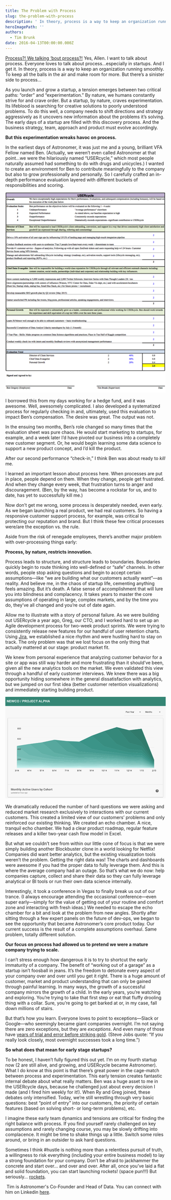 ```yaml
---
title: The Problem with Process
slug: the-problem-with-process
description: ' In theory, process is a way to keep an organization running smoothly.  But there’s a sinister side to it as well…'
heroImagePath: ''
authors:
  - Tim Brunk
date: 2016-04-13T00:00:00.000Z
---
```


[Process?! We talking ‘bout process?!](https://youtu.be/tknXRyUEJtU?t=8s) Yes, Allen. I want to talk about process. Everyone loves to talk about process…especially in startups. And I get it. In theory, process is a way to keep an organization running smoothly. To keep all the balls in the air and make room for more. But there’s a sinister side to process…

As you launch and grow a startup, a tension emerges between two critical paths: “order” and “experimentation.” By nature, we humans constantly strive for and crave order. But a startup, by nature, craves experimentation. Its lifeblood is searching for creative solutions to poorly understood problems. To do this well, a company needs to shift directions and strategy aggressively as it uncovers new information about the problems it’s solving. The early days of a startup are filled with this discovery process. And the business strategy, team, approach and product must evolve accordingly.

**But this experimentation wreaks havoc on process.**

In the earliest days of Astronomer, it was just me and a young, brilliant VFA Fellow&nbsp;named Ben. (Actually, we weren’t even called Astronomer at that point…we were the hilariously named “USERcycle,” which most people naturally assumed had something to do with drugs and unicycles.) I wanted to create an environment for Ben to contribute meaningfully to the company but also to grow professionally and personally. So I carefully crafted an in-depth performance evaluation layered with different buckets of responsibilities and scoring.

![process_sheet.png](../assets/process_sheet.png "process\_sheet.png")

I borrowed this from my days working for a hedge fund, and it was awesome. Well, awesomely complicated. I also developed a systematized process for regularly checking in and, ultimately, used this evaluation to impact Ben’s compensation. The desire was great. The output was not.

In the ensuing two months, Ben’s role changed so many times that the evaluation sheet was pure chaos. He would start marketing to startups, for example, and a week later I’d have pivoted our business into a completely new customer segment. Or, he would begin learning some data science to support a new product concept, and I’d kill the product.

After our second performance “check-in,” I think Ben was about ready to _kill_ me.&nbsp;

I learned an important lesson about process here. When processes are put in place, people depend on them. When they change, people get frustrated. And when they change every week, that frustration turns to anger and discouragement. (Ben, by the way, has become a rockstar for us, and to date, has yet to successfully kill me.)

Now don’t get me wrong, some process is desperately needed, even early. As we began launching a real product, we had real customers. So having a responsive customer support process, for example, was critical to protecting our reputation and brand. But I think these few critical processes were/are the exception vs. the rule.

Aside from the risk of renegade employees, there’s another major problem with over-processing things early:

**Process, by nature, restricts innovation.**

Process leads to structure, and structure leads to boundaries. Boundaries quickly begin to route thinking into well-defined or “safe” channels. In other words, people stop asking questions and begin to accept certain assumptions—like “we are building what our customers actually want”—as reality. And believe me, in the chaos of startup life, cementing anything feels amazing. But it’s death. A false sense of accomplishment that will lure you into blindness and complacency. It takes years to master the core assumptions of operating in large, complex markets, and by the time you do, they’ve all changed and you’re out of date again.

Allow me to illustrate with a story of personal failure. As we were building out USERcycle a year ago, Greg, our CTO, and I worked hard to set up an Agile development process for two-week product sprints. We were trying to consistently release new features for our handful of user retention charts. Using [Jira](https://www.atlassian.com/software/jira), we established a nice rhythm and were hustling hard to stay on track. The only problem was that we lost focus on the only thing that actually mattered at our stage: product market fit.

We knew from personal experience that analyzing customer behavior for a site or app was still way harder and more frustrating than it should’ve been, given all the new analytics tools on the market. We even validated this view through a handful of early customer interviews. We knew there was a big opportunity hiding somewhere in the general dissatisfaction with analytics, but we jumped on our first idea (better customer retention visualizations) and immediately starting building product.

![newco.png](../assets/newco.png "newco.png")

We dramatically reduced the number of hard questions we were asking and reduced market research exclusively to interactions with our current customers. This created a limited view of our customers’ problems and only reinforced our existing thinking. We created an echo chamber. A nice, tranquil echo chamber. We had a clear product roadmap, regular feature releases and a killer two-year cash flow model in Excel.

But what we couldn’t see from within our little cone of focus is that we were simply building another Blockbuster clone in a world looking for Netflix! Companies did want better analytics, but the existing visualization tools weren’t the problem. Getting the right data was! The charts and dashboards were awesome if you had the proper data to fully leverage them. And this is where the average company had an outage. So that’s what we do now: help companies capture, collect and share their data so they can fully leverage analytical or BI tools or run their own data science internally.

Interestingly, it took a conference in Vegas to finally break us out of our trance. (I always encourage attending the occasional conference—even super early—simply for the value of getting out of your routine and comfort zone and interacting with fresh ideas.) We needed to escape the echo chamber for a bit and look at the problem from new angles. Shortly after sitting through a few expert panels on the future of dev-ops, we began to see the opportunity that became Astronomer’s core product today. Our current success is the result of a complete assumptions overhaul. Same problem, totally different solution.

**Our focus on process had allowed us to pretend we were a mature company trying to scale.**

I can’t stress enough how dangerous it is to try to shortcut the early immaturity of a company. The benefit of “working out of a garage” as a startup isn’t foosball in jeans. It’s the freedom to detonate every aspect of your company over and over until you get it right. There is a huge amount of customer, market and product understanding that can only be gained through painful learning. In many ways, the growth of a successful company mirrors the growth of a child. In the early years, you’re watching and exploring. You’re trying to take that first step or eat that fluffy drooling thing with a collar. Sure, you’re going to get barked at or, in my case, fall down millions of stairs.

But that’s how you learn. Everyone loves to point to exceptions—Slack or Google—who seemingly became giant companies overnight. I’m not saying there are zero exceptions, but they are _exceptions_. And even many of those have [years of trial and error before striking gold](https://unreasonable.is/make-your-startup-an-overnight-success/). (Steve Jobs quote: “If you really look closely, most overnight successes took a long time.”)

**So what does that mean for early stage startups?**

To be honest, I haven’t fully figured this out yet. I’m on my fourth startup now (2 are still alive, and growing, and USERcycle became Astronomer). What I do know at this point is that there’s great power in the cage-match between process and experimentation. This early tension creates fantastic internal debate about what really matters. Ben was a huge asset to me in the USERcycle days, because he challenged just about every decision I made (and I fired him weekly for it!). When Ry and Greg joined, these debates only intensified. Today, we’re still wrestling through very basic questions: best “point of entry” into our customers, the priority of certain features (based on solving short- or long-term problems), etc.&nbsp;

I imagine these early team dynamics and tensions are critical for finding the right balance with process. If you find yourself rarely challenged on key assumptions and rarely changing course, you may be slowly drifting into complacence. It might be time to shake things up a little. Switch some roles around, or bring in an outsider to ask hard questions.

Sometimes I think #hustle is nothing more than a relentless pursuit of truth, a willingness to risk everything (including your entire business model) to lay a strong foundation for your company. Don’t be afraid to jackhammer the concrete and start over… and over and over. After all, once you’ve laid a flat and solid foundation, you can start launching rockets! (space pun!!!) But seriously… [rockets](https://youtu.be/gmJgW-yMAIg).

&nbsp;Tim is Astronomer's Co-Founder and Head of Data. You can connect with him on Linkedin [here](https://www.linkedin.com/in/timbrunk).

